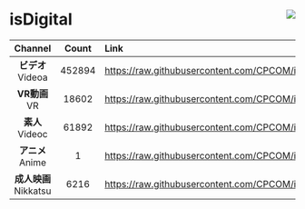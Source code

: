 # isDigital <img align="right" src="https://img.shields.io/github/last-commit/CPCOM/isDigital"/>  
  
| Channel | Count | Link |  
| :-----: | :---: | :--- |  
|**ビデオ**<br />Videoa | 452894 | https://raw.githubusercontent.com/CPCOM/isDigital/main/Videoa.txt |  
|**VR動画**<br />VR | 18602 | https://raw.githubusercontent.com/CPCOM/isDigital/main/VR.txt |  
|**素人**<br />Videoc | 61892 | https://raw.githubusercontent.com/CPCOM/isDigital/main/Videoc.txt |  
|**アニメ**<br />Anime | 1 | https://raw.githubusercontent.com/CPCOM/isDigital/main/Anime.txt |  
|**成人映画**<br />Nikkatsu | 6216 | https://raw.githubusercontent.com/CPCOM/isDigital/main/Nikkatsu.txt |  